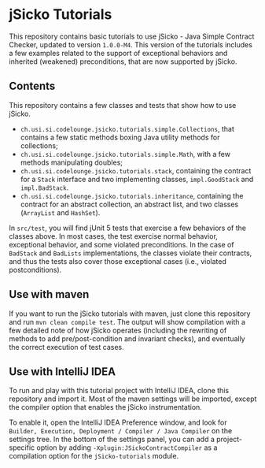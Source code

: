 # jSicko Tutorials

This repository contains basic tutorials to use jSicko - Java Simple Contract 
Checker, updated to version `1.0.0-M4`. This version of the tutorials includes a few
examples related to the support of exceptional behaviors and inherited (weakened) preconditions,
that are now supported by jSicko.

## Contents

This repository contains a few classes and tests that show how to use jSicko.

* `ch.usi.si.codelounge.jsicko.tutorials.simple.Collections`, that contains a few static methods boxing Java utility methods for collections;
* `ch.usi.si.codelounge.jsicko.tutorials.simple.Math`, with a few methods manipulating doubles; 
* `ch.usi.si.codelounge.jsicko.tutorials.stack`, containing the contract for a `Stack` interface and two implementing classes, `impl.GoodStack` and `impl.BadStack`.
* `ch.usi.si.codelounge.jsicko.tutorials.inheritance`, containing the contract for an abstract collection, an abstract list, and two classes (`ArrayList` and `HashSet`).

In `src/test`, you will find jUnit 5 tests that exercise a few behaviors of the classes above.
In most cases, the test exercise normal behavior, exceptional behavior, and some violated preconditions.
In the case of `BadStack` and `BadLists` implementations, the classes violate their contracts,
and thus the tests also cover those exceptional cases (i.e., violated postconditions).

## Use with maven

If you want to run the jSicko tutorials with maven, just clone this
repository and run `mvn clean compile test`. The output will show compilation with a few
detailed note of how jSicko operates (including the rewriting of methods to
add pre/post-condition and invariant checks), and eventually the correct
execution of test cases.

## Use with IntelliJ IDEA

To run and play with this tutorial project with IntelliJ IDEA, clone this repository and import it. 
Most of the maven settings will be imported, except the compiler option that enables the jSicko
instrumentation. 

To enable it, open the IntelliJ IDEA Preference window, and look for `Builder, Execution, Deployment / Compiler / Java Compiler` on the settings tree. In the bottom of the settings panel, you can add a project-specific option by adding `-Xplugin:JSickoContractCompiler` as a compilation option for the `jSicko-tutorials` module.



